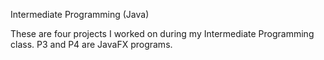 Intermediate Programming (Java)

These are four projects I worked on during my Intermediate Programming class. P3 and P4 are JavaFX programs. 
